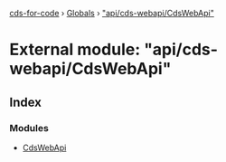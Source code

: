 [cds-for-code](../README.md) › [Globals](../globals.md) › ["api/cds-webapi/CdsWebApi"](_api_cds_webapi_cdswebapi_.md)

# External module: "api/cds-webapi/CdsWebApi"

## Index

### Modules

* [CdsWebApi](_api_cds_webapi_cdswebapi_.cdswebapi.md)
